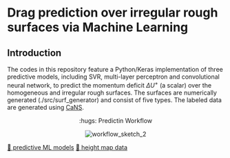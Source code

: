 # Drag prediction over irregular rough surfaces via Machine Learning

## Introduction
The codes in this repository feature a Python/Keras implementation of three predictive models, including SVR, multi-layer perceptron and convolutional neural network, to 
predict the momentum deficit $\Delta U^+$ (a scalar) over the homogeneous and irregular rough surfaces. The surfaces are numerically generated (./src/surf_generator) and consist
of five types. The labeled data are generated using [CaNS](https://github.com/CaNS-World/CaNS). 

<div align="center">
:hugs: Predictin Workflow 

  ![workflow_sketch_2](https://github.com/user-attachments/assets/36aaee46-e288-4e4c-80f3-5885e3141946)
    
</div>

<!-- TOC -->
[🔌 predictive ML models](#codes)
[🚦 height map data](#data)

<!-- TOC -->



